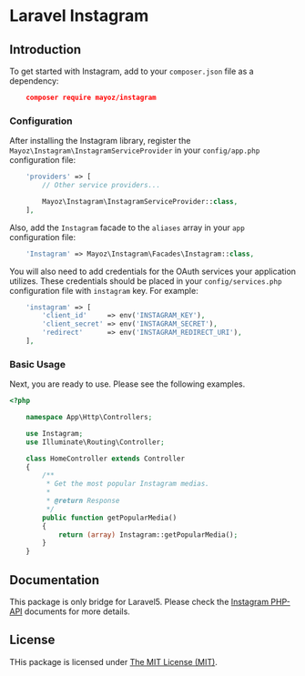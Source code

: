 # Laravel Instagram

## Introduction

To get started with Instagram, add to your `composer.json` file as a dependency:

```json
    composer require mayoz/instagram
```

### Configuration

After installing the Instagram library, register the `Mayoz\Instagram\InstagramServiceProvider` in your `config/app.php` configuration file:

```php
    'providers' => [
        // Other service providers...

        Mayoz\Instagram\InstagramServiceProvider::class,
    ],
```

Also, add the `Instagram` facade to the `aliases` array in your `app` configuration file:

```php
    'Instagram' => Mayoz\Instagram\Facades\Instagram::class,
```

You will also need to add credentials for the OAuth services your application utilizes. These credentials should be placed in your `config/services.php` configuration file with `instagram` key. For example:

```php
    'instagram' => [
        'client_id'     => env('INSTAGRAM_KEY'),
        'client_secret' => env('INSTAGRAM_SECRET'),
        'redirect'      => env('INSTAGRAM_REDIRECT_URI'),
    ],
```

### Basic Usage

Next, you are ready to use. Please see the following examples.

```php
<?php

    namespace App\Http\Controllers;

    use Instagram;
    use Illuminate\Routing\Controller;

    class HomeController extends Controller
    {
        /**
         * Get the most popular Instagram medias.
         *
         * @return Response
         */
        public function getPopularMedia()
        {
            return (array) Instagram::getPopularMedia();
        }
    }
```

## Documentation
This package is only bridge for Laravel5. Please check the [Instagram PHP-API](https://github.com/cosenary/Instagram-PHP-API) documents for more details.

## License

THis package is licensed under [The MIT License (MIT)](LICENSE).
